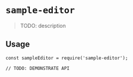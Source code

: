 # `sample-editor`

> TODO: description

## Usage

```
const sampleEditor = require('sample-editor');

// TODO: DEMONSTRATE API
```
